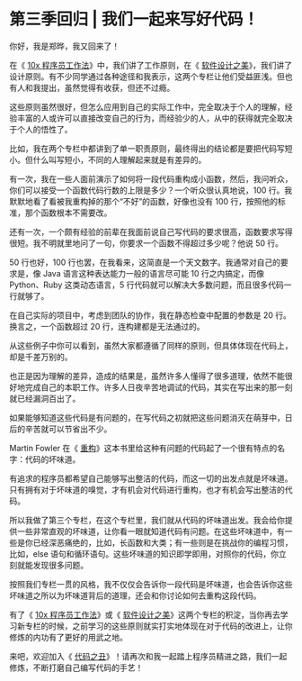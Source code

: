 # 第三季回归 | 我们一起来写好代码！
你好，我是郑晔，我又回来了！

在《 [10x 程序员工作法](https://time.geekbang.org/column/intro/100022301)》中，我们讲了工作原则，在《 [软件设计之美](https://time.geekbang.org/column/intro/100052601)》，我们讲了设计原则。有不少同学通过各种途径和我表示，这两个专栏让他们受益匪浅。但也有人和我提出，虽然觉得有收获，但还不过瘾。

这些原则虽然很好，但怎么应用到自己的实际工作中，完全取决于个人的理解，经验丰富的人或许可以直接改变自己的行为，而经验少的人，从中的获得就完全取决于个人的悟性了。

比如，我在两个专栏中都讲到了单一职责原则，最终得出的结论都是要把代码写短小。但什么叫写短小，不同的人理解起来就是有差异的。

有一次，我在一些人面前演示了如何将一段代码重构成小函数，然后，我问听众，你们可以接受一个函数代码行数的上限是多少？一个听众很认真地说，100 行。我默默地看了看被我重构掉的那个“不好”的函数，好像也没有 100 行，按照他的标准，那个函数根本不需要改。

还有一次，一个颇有经验的前辈在我面前说自己写代码的要求很高，函数要求写得很短。我不明就里地问了一句，你要求一个函数不得超过多少呢？他说 50 行。

50 行也好，100 行也罢，在我看来，这简直是一个天文数字。我通常对自己的要求是，像 Java 语言这种表达能力一般的语言尽可能 10 行之内搞定，而像 Python、Ruby 这类动态语言，5 行代码就可以解决大多数问题，而且很多代码一行就够了。

在自己实际的项目中，考虑到团队的协作，我在静态检查中配置的参数是 20 行。换言之，一个函数超过 20 行，连构建都是无法通过的。

从这些例子中你可以看到，虽然大家都遵循了同样的原则，但具体体现在代码上，却是千差万别的。

也正是因为理解的差异，造成的结果是，虽然许多人懂得了很多道理，依然不能很好地完成自己的本职工作。许多人日夜辛苦地调试的代码，其实在写出来的那一刻就已经漏洞百出了。

如果能够知道这些代码是有问题的，在写代码之初就把这些问题消灭在萌芽中，日后的辛苦就可以节省出不少。

Martin Fowler 在《 [重构](https://book.douban.com/subject/30468597/)》这本书里给这种有问题的代码起了一个很有特点的名字：代码的坏味道。

有追求的程序员都希望自己能够写出整洁的代码，而这一切的出发点就是坏味道。只有拥有对于坏味道的嗅觉，才有机会对代码进行重构，也才有机会写出整洁的代码。

所以我做了第三个专栏，在这个专栏里，我们就从代码的坏味道出发。我会给你提供一些非常直观的坏味道，让你看一眼就知道代码有问题。在这些坏味道中，有一些是你已经深恶痛绝的，比如，长函数和大类；有一些则是在挑战你的编程习惯，比如，else 语句和循环语句。这些坏味道的知识即学即用，对照你的代码，你立刻就能发现很多问题。

按照我们专栏一贯的风格，我不仅仅会告诉你一段代码是坏味道，也会告诉你这些坏味道之所以为坏味道背后的道理，还会和你讨论如何去重构这段代码。

有了《 [10x 程序员工作法](https://time.geekbang.org/column/intro/100022301)》或《 [软件设计之美](https://time.geekbang.org/column/intro/100052601)》这两个专栏的积淀，当你再去学习新专栏的时候，之前学习的这些原则就实打实地体现在对于代码的改进上，让你修炼的内功有了更好的用武之地。

来吧，欢迎加入《 [代码之丑](https://time.geekbang.org/column/intro/100068401)》！请再次和我一起踏上程序员精进之路，我们一起修炼，不断打磨自己编写代码的手艺！